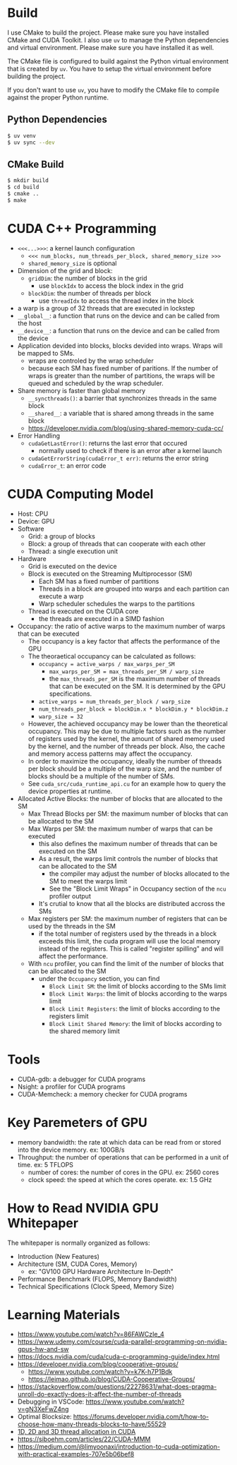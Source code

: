 # Build
I use CMake to build the project. Please make sure you have installed CMake and CUDA Toolkit.
I also use `uv` to manage the Python dependencies and virtual environment. Please make sure you have installed it as well.

The CMake file is configured to build against the Python virtual environment that is created by `uv`. You have to setup the virtual environment before building the project.

If you don't want to use `uv`, you have to modify the CMake file to compile against the proper Python runtime.

## Python Dependencies
```bash
$ uv venv
$ uv sync --dev
```

## CMake Build
```bash
$ mkdir build
$ cd build
$ cmake ..
$ make
```

# CUDA C++ Programming
- `<<<...>>>`: a kernel launch configuration
   - `<<< num_blocks, num_threads_per_block, shared_memory_size >>>`
   - `shared_memory_size` is optional
- Dimension of the grid and block:
    - `gridDim`: the number of blocks in the grid
        - use `blockIdx` to access the block index in the grid
    - `blockDim`: the number of threads per block
        - use `threadIdx` to access the thread index in the block
- a warp is a group of 32 threads that are executed in lockstep
- `__global__`: a function that runs on the device and can be called from the host
- `__device__`: a function that runs on the device and can be called from the device
- Application devided into blocks, blocks devided into wraps. Wraps will be mapped to SMs.
    - wraps are controled by the wrap scheduler
    - because each SM has fixed number of paritions. If the number of wraps is greater than the number of partitions, the wraps will be queued and scheduled by the wrap scheduler.
- Share memory is faster than global memory
    - `__syncthreads()`: a barrier that synchronizes threads in the same block
    - `__shared__`: a variable that is shared among threads in the same block
    - https://developer.nvidia.com/blog/using-shared-memory-cuda-cc/
- Error Handling
    - `cudaGetLastError()`: returns the last error that occured
        - normally used to check if there is an error after a kernel launch
    - `cudaGetErrorString(cudaError_t err)`: returns the error string
    - `cudaError_t`: an error code

# CUDA Computing Model
- Host: CPU
- Device: GPU
- Software
    - Grid: a group of blocks
    - Block: a group of threads that can cooperate with each other
    - Thread: a single execution unit
- Hardware
    - Grid is executed on the device
    - Block is executed on the Streaming Multiprocessor (SM)
        - Each SM has a fixed number of partitions
        - Threads in a block are grouped into warps and each partition can execute a warp
        - Warp scheduler schedules the warps to the partitions
    - Thread is executed on the CUDA core
        - the threads are executed in a SIMD fashion
- Occupancy: the ratio of active warps to the maximum number of warps that can be executed
    - The occupancy is a key factor that affects the performance of the GPU
    - The theoraetical occupancy can be calculated as follows:
        - `occupancy = active_warps / max_warps_per_SM`
            - `max_warps_per_SM = max_threads_per_SM / warp_size`
            - the `max_threads_per_SM` is the maximum number of threads that can be executed on the SM. It is determined by the GPU specifications.
        - `active_warps = num_threads_per_block / warp_size`
        - `num_threads_per_block = blockDim.x * blockDim.y * blockDim.z`
        - `warp_size = 32`
    - However, the achieved occupancy may be lower than the theoretical occupancy. This may be due to multiple factors such as the number of registers used by the kernel, the amount of shared memory used by the kernel, and the number of threads per block. Also, the cache and memory access patterns may affect the occupancy.
    - In order to maximize the occupancy, ideally the number of threads per block should be a multiple of the warp size, and the number of blocks should be a multiple of the number of SMs.
    - See `cuda_src/cuda_runtime_api.cu` for an example how to query the device properties at runtime.
- Allocated Active Blocks: the number of blocks that are allocated to the SM
    - Max Thread Blocks per SM: the maximum number of blocks that can be allocated to the SM
    - Max Warps per SM: the maximum number of warps that can be executed
        - this also defines the maximum number of threads that can be executed on the SM
        - As a result, the warps limit controls the number of blocks that can be allocated to the SM
            - the compiler may adjust the number of blocks allocated to the SM to meet the warps limit
            - See the "Block Limit Wraps" in Occupancy section of the `ncu` profiler output
        - It's crutial to know that all the blocks are distributed accross the SMs
    - Max registers per SM: the maximum number of registers that can be used by the threads in the SM
        - if the total number of registers used by the threads in a block exceeds this limit, the cuda program will use the local memory instead of the registers. This is called "register spilling" and will affect the performance.
    - With `ncu` profiler, you can find the limit of the number of blocks that can be allocated to the SM
        - under the `Occupancy` section, you can find
            - `Block Limit SM`: the limit of blocks according to the SMs limit
            - `Block Limit Warps`: the limit of blocks according to the warps limit
            - `Block Limit Registers`: the limit of blocks according to the registers limit
            - `Block Limit Shared Memory`: the limit of blocks according to the shared memory limit


# Tools
- CUDA-gdb: a debugger for CUDA programs
- Nsight: a profiler for CUDA programs
- CUDA-Memcheck: a memory checker for CUDA programs

# Key Paremeters of GPU
- memory bandwidth: the rate at which data can be read from or stored into the device memory. ex: 100GB/s
- Throughput: the number of operations that can be performed in a unit of time. ex: 5 TFLOPS
    - number of cores: the number of cores in the GPU. ex: 2560 cores
    - clock speed: the speed at which the cores operate. ex: 1.5 GHz

# How to Read NVIDIA GPU Whitepaper
The whitepaper is normally organized as follows:
- Introduction (New Features)
- Architecture (SM, CUDA Cores, Memory)
    - ex: "GV100 GPU Hardware Architecture In-Depth"
- Performance Benchmark (FLOPS, Memory Bandwidth)
- Technical Specifications (Clock Speed, Memory Size)


# Learning Materials
- https://www.youtube.com/watch?v=86FAWCzIe_4
- https://www.udemy.com/course/cuda-parallel-programming-on-nvidia-gpus-hw-and-sw
- https://docs.nvidia.com/cuda/cuda-c-programming-guide/index.html
- https://developer.nvidia.com/blog/cooperative-groups/
    - https://www.youtube.com/watch?v=k7K-h7P1Bdk
    - https://leimao.github.io/blog/CUDA-Cooperative-Groups/
- https://stackoverflow.com/questions/22278631/what-does-pragma-unroll-do-exactly-does-it-affect-the-number-of-threads
- Debugging in VSCode: https://www.youtube.com/watch?v=gN3XeFwZ4ng
- Optimal Blocksize: https://forums.developer.nvidia.com/t/how-to-choose-how-many-threads-blocks-to-have/55529
- [1D, 2D and 3D thread allocation in CUDA](https://erangad.medium.com/1d-2d-and-3d-thread-allocation-for-loops-in-cuda-e0f908537a52)
- https://siboehm.com/articles/22/CUDA-MMM
- https://medium.com/@limyoonaxi/introduction-to-cuda-optimization-with-practical-examples-707e5b06bef8

